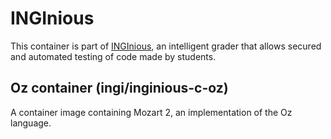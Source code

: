 INGInious
=========

This container is part of [INGInious](https://github.com/UCL-INGI/INGInious), an intelligent grader that allows secured and automated testing of code made by students. 

Oz container (ingi/inginious-c-oz)
----------------------------------

A container image containing Mozart 2, an implementation of the Oz language.
